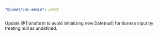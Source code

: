 ```yaml
---
"@comet/cms-admin": patch
---
```


Update @Transform to avoid initializing new Date(null) for license input by treating null as undefined.
